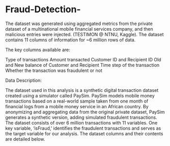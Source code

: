 # Fraud-Detection-

The dataset was generated using aggregated metrics from the private dataset of a multinational mobile financial services company, and then malicious entries were injected. (TESTIMON @ NTNU, Kaggle). The dataset contains 11 columns of information for ~6 million rows of data. 

 The key columns available are:  

Type of transactions
Amount transacted
Customer ID and Recipient ID
Old and New balance of Customer and Recipient
Time step of the transaction
Whether the transaction was fraudulent or not


Data Description:  


The dataset used in this analysis is a synthetic digital transaction dataset created using a simulator called PaySim. PaySim models mobile money transactions based on a real-world sample taken from one month of financial logs from a mobile money service in an African country. By anonymizing and aggregating data from the original private dataset, PaySim generates a synthetic version, adding simulated fraudulent transactions. The dataset consists of over 6 million transactions with 11 variables. One key variable, ‘isFraud,’ identifies the fraudulent transactions and serves as the target variable for our analysis. The dataset columns and their contents are detailed below.

